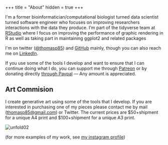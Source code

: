 +++
title = "About"
hidden = true
+++

I'm a former bioinformatician/computational biologist turned data scientist 
turned software engineer who focuses on improving researchers interactions with 
the data they produce. I'm part of the tidyverse team at [RStudio](https://www.rstudio.com)
where I focus on improving the performance of graphic rendering in R as well as
taking part in maintaining ggplot2 and related packages

I'm on twitter ([@thomasp85](https://twitter.com/thomasp85)) and 
[GitHub](https://github.com/thomasp85) mainly, though you can also reach me on 
[LinkedIn](https://www.linkedin.com/in/thomasp85).

If you use some of the tools I develop and want to ensure that I can continue
doing what I do, you can support me through 
[Patreon](https://patreon.com/thomasp85) or by donating directly 
[through Paypal](https://paypal.me/thomasp85) — Any amount is appreciated.

## Art Commision
I create generative art using some of the tools that I develop. If you are 
interested in purchasing one of my pieces please contact me by mail 
(<thomasp85@gmail.com>) or Twitter. The current prices are $50+shipment for a 
unique A4 print and $100+shipment for a unique A3 print.

![unfold02](/assets/images/unfold02.png)

(for more examples of my work, see 
[my instagram profile](https://www.instagram.com/thomasp85_/))

